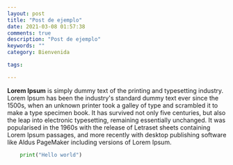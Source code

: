 ```yaml
---
layout: post
title: "Post de ejemplo"
date: 2021-03-08 01:57:38
comments: true
description: "Post de ejemplo"
keywords: ""
category: Bienvenida

tags:

---
```


**Lorem Ipsum** is simply dummy text of the printing and typesetting industry. Lorem Ipsum has been the industry's standard dummy text ever since the 1500s, when an unknown printer took a galley of type and scrambled it to make a type specimen book. It has survived not only five centuries, but also the leap into electronic typesetting, remaining essentially unchanged. It was popularised in the 1960s with the release of Letraset sheets containing Lorem Ipsum passages, and more recently with desktop publishing software like Aldus PageMaker including versions of Lorem Ipsum.

```python
    print("Hello world")
```

<!--stackedit_data:
eyJoaXN0b3J5IjpbLTI2MDY5NDQ3OCwtNTQ4MjY0NjAwLDEwNT
M2Njk5NTAsMzc4ODA5NzU2XX0=
-->